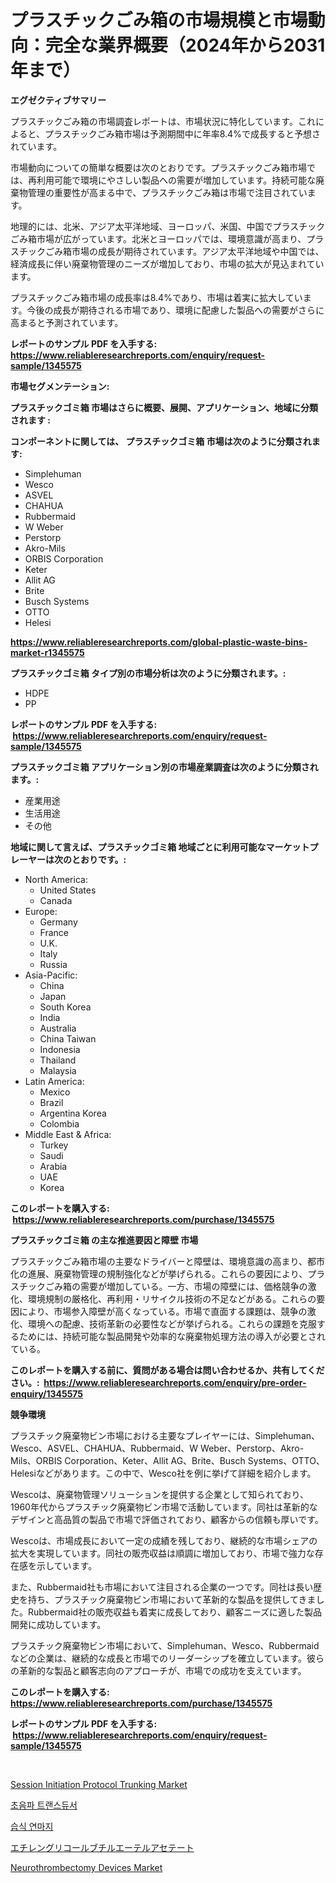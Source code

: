 <p><h1>プラスチックごみ箱の市場規模と市場動向：完全な業界概要（2024年から2031年まで）</h1></p><p><strong>エグゼクティブサマリー</strong></p>
<p><p>プラスチックごみ箱の市場調査レポートは、市場状況に特化しています。これによると、プラスチックごみ箱市場は予測期間中に年率8.4%で成長すると予想されています。</p><p>市場動向についての簡単な概要は次のとおりです。プラスチックごみ箱市場では、再利用可能で環境にやさしい製品への需要が増加しています。持続可能な廃棄物管理の重要性が高まる中で、プラスチックごみ箱は市場で注目されています。</p><p>地理的には、北米、アジア太平洋地域、ヨーロッパ、米国、中国でプラスチックごみ箱市場が広がっています。北米とヨーロッパでは、環境意識が高まり、プラスチックごみ箱市場の成長が期待されています。アジア太平洋地域や中国では、経済成長に伴い廃棄物管理のニーズが増加しており、市場の拡大が見込まれています。</p><p>プラスチックごみ箱市場の成長率は8.4%であり、市場は着実に拡大しています。今後の成長が期待される市場であり、環境に配慮した製品への需要がさらに高まると予測されています。</p></p>
<p><strong>レポートのサンプル PDF を入手する: <a href="https://www.reliableresearchreports.com/enquiry/request-sample/1345575">https://www.reliableresearchreports.com/enquiry/request-sample/1345575</a></strong></p>
<p><strong>市場セグメンテーション:</strong></p>
<p><strong> プラスチックゴミ箱 市場はさらに概要、展開、アプリケーション、地域に分類されます :</strong></p>
<p><strong>コンポーネントに関しては、 プラスチックゴミ箱 市場は次のように分類されます: &nbsp;</strong></p>
<p><ul><li>Simplehuman</li><li>Wesco</li><li>ASVEL</li><li>CHAHUA</li><li>Rubbermaid</li><li>W Weber</li><li>Perstorp</li><li>Akro-Mils</li><li>ORBIS Corporation</li><li>Keter</li><li>Allit AG</li><li>Brite</li><li>Busch Systems</li><li>OTTO</li><li>Helesi</li></ul></p>
<p><strong><a href="https://www.reliableresearchreports.com/global-plastic-waste-bins-market-r1345575">https://www.reliableresearchreports.com/global-plastic-waste-bins-market-r1345575</a></strong></p>
<p><strong> プラスチックゴミ箱 タイプ別の市場分析は次のように分類されます。:</strong></p>
<p><ul><li>HDPE</li><li>PP</li></ul></p>
<p><strong>レポートのサンプル PDF を入手する: &nbsp;<a href="https://www.reliableresearchreports.com/enquiry/request-sample/1345575">https://www.reliableresearchreports.com/enquiry/request-sample/1345575</a></strong></p>
<p><strong> プラスチックゴミ箱 アプリケーション別の市場産業調査は次のように分類されます。:</strong></p>
<p><ul><li>産業用途</li><li>生活用途</li><li>その他</li></ul></p>
<p><strong>地域に関して言えば、プラスチックゴミ箱 地域ごとに利用可能なマーケットプレーヤーは次のとおりです。:</strong></p>
<p><ul>
    <li>
        North America:
        <ul>
            <li>United States</li>
            <li>Canada</li>
        </ul>
    </li>
    <li>
        Europe:
        <ul>
            <li>Germany</li>
            <li>France</li>
            <li>U.K.</li>
            <li>Italy</li>
            <li>Russia</li>
        </ul>
    </li>
    <li>
        Asia-Pacific:
        <ul>
            <li>China</li>
            <li>Japan</li>
            <li>South Korea</li>
            <li>India</li>
            <li>Australia</li>
            <li>China Taiwan</li>
            <li>Indonesia</li>
            <li>Thailand</li>
            <li>Malaysia</li>
        </ul>
    </li>
    <li>
        Latin America:
        <ul>
            <li>Mexico</li>
            <li>Brazil</li>
            <li>Argentina Korea</li>
            <li>Colombia</li>
        </ul>
    </li>
    <li>
        Middle East & Africa:
        <ul>
            <li>Turkey</li>
            <li>Saudi</li>
            <li>Arabia</li>
            <li>UAE</li>
            <li>Korea</li>
        </ul>
    </li>
    </ul></p>
<p><strong>このレポートを購入する: &nbsp;<a href="https://www.reliableresearchreports.com/purchase/1345575">https://www.reliableresearchreports.com/purchase/1345575</a></strong></p>
<p><strong>プラスチックゴミ箱 の主な推進要因と障壁 市場</strong></p>
<p><p>プラスチックごみ箱市場の主要なドライバーと障壁は、環境意識の高まり、都市化の進展、廃棄物管理の規制強化などが挙げられる。これらの要因により、プラスチックごみ箱の需要が増加している。一方、市場の障壁には、価格競争の激化、環境規制の厳格化、再利用・リサイクル技術の不足などがある。これらの要因により、市場参入障壁が高くなっている。市場で直面する課題は、競争の激化、環境への配慮、技術革新の必要性などが挙げられる。これらの課題を克服するためには、持続可能な製品開発や効率的な廃棄物処理方法の導入が必要とされている。</p></p>
<p><strong>このレポートを購入する前に、質問がある場合は問い合わせるか、共有してください。:&nbsp; <a href="https://www.reliableresearchreports.com/enquiry/pre-order-enquiry/1345575">https://www.reliableresearchreports.com/enquiry/pre-order-enquiry/1345575</a></strong></p>
<p><strong>競争環境</strong></p>
<p><p>プラスチック廃棄物ビン市場における主要なプレイヤーには、Simplehuman、Wesco、ASVEL、CHAHUA、Rubbermaid、W Weber、Perstorp、Akro-Mils、ORBIS Corporation、Keter、Allit AG、Brite、Busch Systems、OTTO、Helesiなどがあります。この中で、Wesco社を例に挙げて詳細を紹介します。</p><p>Wescoは、廃棄物管理ソリューションを提供する企業として知られており、1960年代からプラスチック廃棄物ビン市場で活動しています。同社は革新的なデザインと高品質の製品で市場で評価されており、顧客からの信頼も厚いです。</p><p>Wescoは、市場成長において一定の成績を残しており、継続的な市場シェアの拡大を実現しています。同社の販売収益は順調に増加しており、市場で強力な存在感を示しています。</p><p>また、Rubbermaid社も市場において注目される企業の一つです。同社は長い歴史を持ち、プラスチック廃棄物ビン市場において革新的な製品を提供してきました。Rubbermaid社の販売収益も着実に成長しており、顧客ニーズに適した製品開発に成功しています。</p><p>プラスチック廃棄物ビン市場において、Simplehuman、Wesco、Rubbermaidなどの企業は、継続的な成長と市場でのリーダーシップを確立しています。彼らの革新的な製品と顧客志向のアプローチが、市場での成功を支えています。</p></p>
<p><strong>このレポートを購入する: &nbsp; <a href="https://www.reliableresearchreports.com/purchase/1345575">https://www.reliableresearchreports.com/purchase/1345575</a></strong></p>
<p><strong>レポートのサンプル PDF を入手する: &nbsp;<a href="https://www.reliableresearchreports.com/enquiry/request-sample/1345575">https://www.reliableresearchreports.com/enquiry/request-sample/1345575</a></strong><strong></strong></p>
<p>&nbsp;</p>
<p><p><a href="https://github.com/prosalinda88/Market-Research-Report-List-3/blob/main/session-initiation-protocol-trunking-market.md">Session Initiation Protocol Trunking Market</a></p><p><a href="https://medium.com/@felipegrrady654556/%EC%B4%88%EC%9D%8C%ED%8C%8C-%EB%B3%80%EC%86%8D%EA%B8%B0-%EC%8B%9C%EC%9E%A5-%EC%A1%B0%EC%82%AC-%EB%B3%B4%EA%B3%A0%EC%84%9C-%EA%B7%B8-%EC%97%AD%EC%82%AC-%EB%B0%8F-2031%EB%85%84%EA%B9%8C%EC%A7%80%EC%9D%98-%EC%98%88%EC%83%81-75f253136b4f">초음파 트랜스듀서</a></p><p><a href="https://github.com/vsoq0zknh59/Market-Research-Report-List-1/blob/main/874435118662.md">습식 연마지</a></p><p><a href="https://github.com/MosesSpinka1914/Market-Research-Report-List-1/blob/main/836334120347.md">エチレングリコールブチルエーテルアセテート</a></p><p><a href="https://issuu.com/reportprime-2/docs/neurothrombectomy-devices-market-size-2030.pptx">Neurothrombectomy Devices Market</a></p></p>